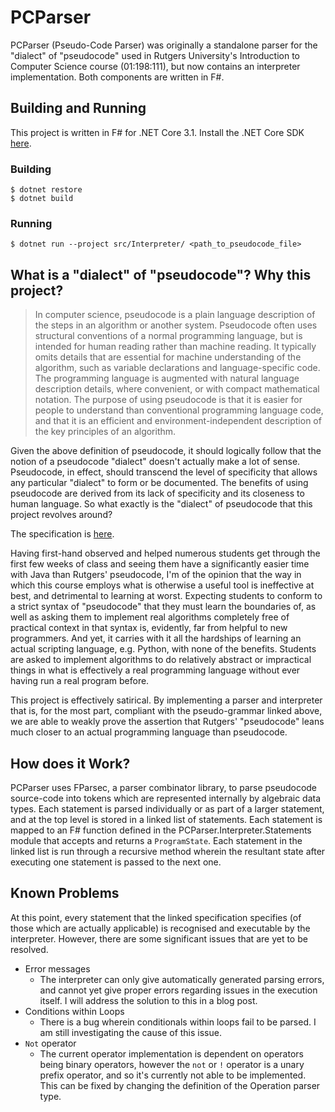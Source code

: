# PCParser

PCParser (Pseudo-Code Parser) was originally a standalone parser for the "dialect" of "pseudocode" used in
Rutgers University's Introduction to Computer Science course (01:198:111), but now contains an interpreter
implementation. Both components are written in F#.

## Building and Running

This project is written in F# for .NET Core 3.1. Install the .NET Core SDK [here](https://dotnet.microsoft.com/download).

### Building

```
$ dotnet restore
$ dotnet build
```

### Running

```
$ dotnet run --project src/Interpreter/ <path_to_pseudocode_file>
```

## What is a "dialect" of "pseudocode"? Why this project?

> In computer science, pseudocode is a plain language description of the steps in an algorithm or another system. Pseudocode often uses structural conventions of a normal programming language, but is intended for human reading rather than machine reading. It typically omits details that are essential for machine understanding of the algorithm, such as variable declarations and language-specific code. The programming language is augmented with natural language description details, where convenient, or with compact mathematical notation. The purpose of using pseudocode is that it is easier for people to understand than conventional programming language code, and that it is an efficient and environment-independent description of the key principles of an algorithm.

Given the above definition of pseudocode, it should logically follow that the notion of a pseudocode "dialect" doesn't
actually make a lot of sense. Pseudocode, in effect, should transcend the level of specificity that allows any particular
"dialect" to form or be documented. The benefits of using pseudocode are derived from its lack of specificity and its
closeness to human language. So what exactly is the "dialect" of pseudocode that this project revolves around?

The specification is [here](https://pdfhost.io/v/fwoMj~vWD_Rutgers_01198111_Pseudocode_Reference_Sheet_2020.pdf).

Having first-hand observed and helped numerous students get through the first
few weeks of class and seeing them have a significantly easier time with Java than Rutgers' pseudocode, I'm of the
opinion that the way in which this course employs what is otherwise a useful tool is ineffective at best, and
detrimental to learning at worst. Expecting students to conform to a strict syntax of "pseudocode" that they must
learn the boundaries of, as well as asking them to implement real algorithms completely free of practical context
in that syntax is, evidently, far from helpful to new programmers. And yet, it carries with it all the hardships
of learning an actual scripting language, e.g. Python, with none of the benefits. Students are asked to implement
algorithms to do relatively abstract or impractical things in what is effectively a real programming language without
ever having run a real program before.

This project is effectively satirical. By implementing a parser and interpreter that is, for the most part,
compliant with the pseudo-grammar linked above, we are able to weakly prove the assertion that Rutgers'
"pseudocode" leans much closer to an actual programming language than pseudocode.

## How does it Work?

PCParser uses FParsec, a parser combinator library, to parse pseudocode source-code into tokens which are
represented internally by algebraic data types. Each statement is parsed individually or as part of a larger
statement, and at the top level is stored in a linked list of statements. Each statement is mapped to an F#
function defined in the PCParser.Interpreter.Statements module that accepts and returns a `ProgramState`.
Each statement in the linked list is run through a recursive method wherein the resultant state after executing
one statement is passed to the next one.

## Known Problems

At this point, every statement that the linked specification specifies (of those which are actually applicable)
is recognised and executable by the interpreter. However, there are some significant issues that are yet to be resolved.

* Error messages
    - The interpreter can only give automatically generated parsing errors, and cannot yet give proper errors regarding
    issues in the execution itself. I will address the solution to this in a blog post.
* Conditions within Loops
    - There is a bug wherein conditionals within loops fail to be parsed. I am still investigating the cause of this
    issue.
* `Not` operator
    - The current operator implementation is dependent on operators being binary operators, however the `not` or `!`
    operator is a unary prefix operator, and so it's currently not able to be implemented. This can be fixed by changing
    the definition of the Operation parser type.